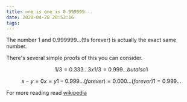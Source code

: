 ```yaml
---
title: one is one is 0.999999...
date: 2020-04-28 20:53:16
tags:
---
```


The number 1 and 0.999999...(9s forever) is actually the exact same number.

There's several simple proofs of this you can consider.

```math
1/3 = 0.333...
3 x 1/3 = 0.999...
but also 1
```

```math
x - y = 0
x = y

1 - 0.999...(forever) = 0.000... (forever)
1 = 0.999...
```

For more reading read [wikipedia](https://en.wikipedia.org/wiki/0.999...)

